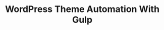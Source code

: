 ---
external:
  host: SitePoint
  url: https://www.sitepoint.com/wordpress-theme-automation-with-gulp/
title: WordPress Theme Automation With Gulp
tags: [wordpress, gulp, sass]
---